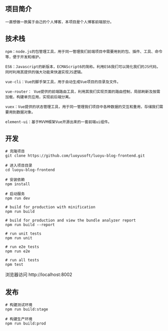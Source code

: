 <!--
 * @Author: your name
 * @Date: 2020-05-18 00:32:20
 * @LastEditTime: 2020-05-19 00:26:27
 * @LastEditors: Please set LastEditors
 * @Description: In User Settings Edit
 * @FilePath: /luoyu-admin-frontend/README.md
--> 
## 项目简介
```
一直想做一款属于自己的个人博客，本项目是个人博客前端部分。
```

## 技术栈
```
npm：node.js的包管理工具，用于同一管理我们前端项目中需要用到的包、插件、工具、命令等，便于开发和维护。

ES6：Javascript的新版本，ECMAScript6的简称。利用ES6我们可以简化我们的JS代码，同时利用其提供的强大功能来快速实现JS逻辑。

vue-cli：Vue的脚手架工具，用于自动生成Vue项目的目录及文件。

vue-router： Vue提供的前端路由工具，利用其我们实现页面的路由控制，局部刷新及按需加载，构建单页应用，实现前后端分离。

vuex：Vue提供的状态管理工具，用于同一管理我们项目中各种数据的交互和重用，存储我们需要用到数据对象。

element-ui：基于MVVM框架Vue开源出来的一套前端ui组件。
```

## 开发
```
# 克隆项目
git clone https://github.com/luoyusoft/luoyu-blog-frontend.git

# 进入项目目录
cd luoyu-blog-frontend

# 安装依赖
npm install

# 启动服务
npm run dev

# build for production with minification
npm run build

# build for production and view the bundle analyzer report
npm run build --report

# run unit tests
npm run unit

# run e2e tests
npm run e2e

# run all tests
npm test
```

浏览器访问 http://localhost:8002

## 发布
```
# 构建测试环境
npm run build:stage

# 构建生产环境
npm run build:prod
```
